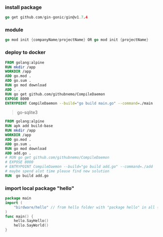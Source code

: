 ### install package
```go
go get github.com/gin-gonic/gin@v1.7.4
```
### module
```go
go mod init {companyName/projectName} OR go mod init {projectName}
```
### deploy to docker
```dockerfile
FROM golang:alpine
RUN mkdir /app
WORKDIR /app
ADD go.mod .
ADD go.sum .
RUN go mod download
ADD . .
RUN go get github.com/githubnemo/CompileDaemon
EXPOSE 8000
ENTRYPOINT CompileDaemon --build="go build main.go" --command=./main
```
> go-sqlite3
```dockerfile
FROM golang:alpine
RUN apk add build-base
RUN mkdir /app
WORKDIR /app
ADD go.mod .
ADD go.sum .
RUN go mod download
ADD add.go .
# RUN go get github.com/githubnemo/CompileDaemon
# EXPOSE 8000
# ENTRYPOINT CompileDaemon --build="go build add.go" --command=./add
# maybe spend alot time please find new solution
RUN  go build add.go 
```
### import local package "hello"
```go
package main
import (
	"birdware/hello" // from hello folder with "package hello" in all {sub_file}.go
)
func main() {
	hello.SayHello()
	hello.SayWorld()
}
```

